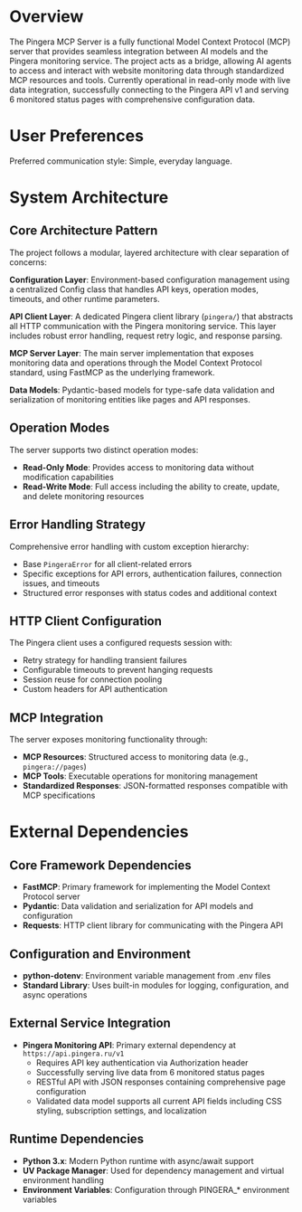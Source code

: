 # Overview

The Pingera MCP Server is a fully functional Model Context Protocol (MCP) server that provides seamless integration between AI models and the Pingera monitoring service. The project acts as a bridge, allowing AI agents to access and interact with website monitoring data through standardized MCP resources and tools. Currently operational in read-only mode with live data integration, successfully connecting to the Pingera API v1 and serving 6 monitored status pages with comprehensive configuration data.

# User Preferences

Preferred communication style: Simple, everyday language.

# System Architecture

## Core Architecture Pattern
The project follows a modular, layered architecture with clear separation of concerns:

**Configuration Layer**: Environment-based configuration management using a centralized Config class that handles API keys, operation modes, timeouts, and other runtime parameters.

**API Client Layer**: A dedicated Pingera client library (`pingera/`) that abstracts all HTTP communication with the Pingera monitoring service. This layer includes robust error handling, request retry logic, and response parsing.

**MCP Server Layer**: The main server implementation that exposes monitoring data and operations through the Model Context Protocol standard, using FastMCP as the underlying framework.

**Data Models**: Pydantic-based models for type-safe data validation and serialization of monitoring entities like pages and API responses.

## Operation Modes
The server supports two distinct operation modes:
- **Read-Only Mode**: Provides access to monitoring data without modification capabilities
- **Read-Write Mode**: Full access including the ability to create, update, and delete monitoring resources

## Error Handling Strategy
Comprehensive error handling with custom exception hierarchy:
- Base `PingeraError` for all client-related errors
- Specific exceptions for API errors, authentication failures, connection issues, and timeouts
- Structured error responses with status codes and additional context

## HTTP Client Configuration
The Pingera client uses a configured requests session with:
- Retry strategy for handling transient failures
- Configurable timeouts to prevent hanging requests
- Session reuse for connection pooling
- Custom headers for API authentication

## MCP Integration
The server exposes monitoring functionality through:
- **MCP Resources**: Structured access to monitoring data (e.g., `pingera://pages`)
- **MCP Tools**: Executable operations for monitoring management
- **Standardized Responses**: JSON-formatted responses compatible with MCP specifications

# External Dependencies

## Core Framework Dependencies
- **FastMCP**: Primary framework for implementing the Model Context Protocol server
- **Pydantic**: Data validation and serialization for API models and configuration
- **Requests**: HTTP client library for communicating with the Pingera API

## Configuration and Environment
- **python-dotenv**: Environment variable management from .env files
- **Standard Library**: Uses built-in modules for logging, configuration, and async operations

## External Service Integration
- **Pingera Monitoring API**: Primary external dependency at `https://api.pingera.ru/v1`
  - Requires API key authentication via Authorization header
  - Successfully serving live data from 6 monitored status pages
  - RESTful API with JSON responses containing comprehensive page configuration
  - Validated data model supports all current API fields including CSS styling, subscription settings, and localization

## Runtime Dependencies
- **Python 3.x**: Modern Python runtime with async/await support
- **UV Package Manager**: Used for dependency management and virtual environment handling
- **Environment Variables**: Configuration through PINGERA_* environment variables